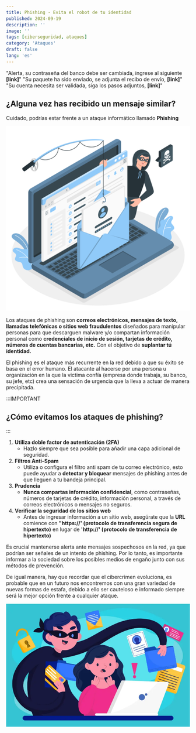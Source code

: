 ```yaml
---
title: Phishing - Evita el robot de tu identidad
published: 2024-09-19
description: ''
image: ''
tags: [ciberseguridad, ataques]
category: 'Ataques'
draft: false 
lang: 'es'
---
```


"Alerta, su contraseña del banco debe ser cambiada, ingrese al siguiente **[link]**"
"Su paquete ha sido enviado, se adjunta el recibo de envío, **[link]**"
"Su cuenta necesita ser validada, siga los pasos adjuntos, **[link]**"

## ¿Alguna vez has recibido un mensaje similar?

Cuidado, podrías estar frente a un ataque informático llamado **Phishing**

![ph1](img/Phishing%20account-amico.png)

Los ataques de phishing son **correos electrónicos, mensajes de texto, llamadas telefónicas o sitios web fraudulentos** diseñados para manipular personas para que descarguen malware y/o compartan información personal como **credenciales de inicio de sesión, tarjetas de crédito, números de cuentas bancarias, etc.** Con el objetivo de **suplantar tú identidad.**

El phishing es el ataque más recurrente en la red debido a que su éxito se basa en el error humano.
El atacante al hacerse por una persona u organización en la que la victima confía (empresa donde trabaja, su banco, su jefe, etc) crea una sensación de urgencia que la lleva a actuar de manera precipitada.

:::IMPORTANT
## ¿Cómo evitamos los ataques de phishing?
:::
1. **Utiliza doble factor de autenticación (2FA)**
   - Hazlo siempre que sea posible para añadir una capa adicional de seguridad.
2. **Filtros Anti-Spam**
   - Utiliza o configura el filtro anti spam de tu correo electrónico, esto puede ayudar a **detectar y bloquear** mensajes de phishing antes de que lleguen a tu bandeja principal.
3. **Prudencia**
   - **Nunca compartas información confidencial**, como contraseñas, números de tarjetas de crédito, información personal, a través de correos electrónicos o mensajes no seguros.
4. **Verificar la seguridad de los sitios web**
   - Antes de ingresar información a un sitio web, asegúrate que la **URL** comience con **"https://' (protocolo de transferencia segura de hipertexto)** en lugar de **'http://' (protocolo de transferencia de hipertexto)**

Es crucial mantenerse alerta ante mensajes sospechosos en la red, ya que podrían ser señales de un intento de phishing. Por lo tanto, es importante informar a la sociedad sobre los posibles medios de engaño junto con sus métodos de prevención.

De igual manera, hay que recordar que el cibercrimen evoluciona, es probable que en un futuro nos encontremos con una gran variedad de nuevas formas de estafa, debido a ello ser cauteloso e informado siempre será la mejor opción frente a cualquier ataque.

![ph2](img/3844074.png)

